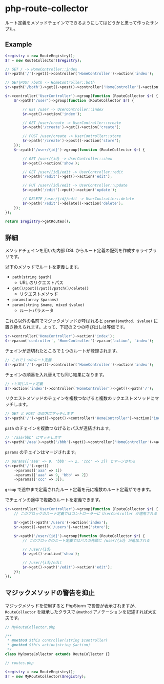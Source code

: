 # php-route-collector

ルート定義をメソッドチェインでできるようにしてはどうかと思って作ったサンプル。

## Example

```php
$registry = new RouteRegistry();
$r = new RouteCollector($registry);

// GET / -> HomeController::index
$r->path('/')->get()->controller('HomeController')->action('index');

// GET|POST /both -> HomeController::both
$r->path('/both')->get()->post()->controller('HomeController')->action('both');

$r->controller('UserController')->group(function (RouteCollector $r) {
    $r->path('/user')->group(function (RouteCollector $r) {

        // GET /user -> UserController::index
        $r->get()->action('index');

        // GET /user/create -> UserController::create
        $r->path('/create')->get()->action('create');

        // POST /user/create -> UserController::store
        $r->path('/create')->post()->action('store');
    });
    $r->path('/user/{id}')->group(function (RouteCollector $r) {

        // GET /user/{id} -> UserController::show
        $r->get()->action('show');

        // GET /user/{id}/edit -> UserController::edit
        $r->path('/edit')->get()->action('edit');

        // PUT /user/{id}/edit -> UserController::update
        $r->path('/edit')->put()->action('update');

        // DELETE /user/{id}/edit -> UserController::delete
        $r->path('/edit')->delete()->action('delete');
    });
});

return $registry->getRoutes();
```

## 詳細

メソッドチェインを用いた内部 DSL からルート定義の配列を作成するライブラリです。

以下のメソッドでルートを定義します。

- `path(string $path)`
    - URL のリクエストパス
- `get()/post()/put()/patch()/delete()`
    - リクエストメソッド
- `params(array $params)`
- `param(string $name, mixed $value)`
    - ルートパラメータ

これら以外の名前でマジックメソッドが呼ばれると `param($method, $value)` に置き換えられます。よって、下記の２つの呼び出しは等価です。

```php
$r->controller('HomeController')->action('index');
$r->param('controller', 'HomeController')->param('action', 'index');
```

チェインが途切れたところで１つのルートが登録されます。

```php
// これで１つのルート定義
$r->path('/')->get()->controller('HomeController')->action('index');
```

チェインの順番を入れ替えても同じ結果になります。

```php
// ↑と同じルート定義
$r->action('index')->controller('HomeController')->get()->path('/');
```

リクエストメソッドのチェインを複数つなげると複数のリクエストメソッドにマッチします。

```php
// GET と POST の両方にマッチします
$r->path('/')->get()->post()->controller('HomeController')->action('index');
```

`path` のチェインを複数つなげるとパスが連結されます。

```php
// '/aaa/bbb' にマッチします
$r->path('/aaa')->path('/bbb')->get()->controller('HomeController')->action('index');
```

`params` のチェインはマージされます。

```php
// params(['aaa' => 9, 'bbb' => 2, 'ccc' => 3]) とマージされる
$r->path('/')->get()
    ->params(['aaa' => 1])
    ->params(['aaa' => 9, 'bbb' => 2])
    ->params(['ccc' => 3]);
```

`group` で途中まで定義されたルート定義を元に複数のルート定義ができます。

でチェインの途中で複数のルートを定義できます。

```php
$r->controller('UserController')->group(function (RouteCollector $r) {
    // このブロックのルート定義ではコントローラーに UserController が適用される

    $r->get()->path('/users')->action('index');
    $r->post()->path('/users')->action('store');

    $r->path('/user/{id}')->group(function (RouteCollector $r) {
        // このブロックのルート定義ではパスの先頭に /user/{id} が追加される

        // /user/{id}
        $r->get()->action('show');

        // /user/{id}/edit
        $r->get()->path('/edit')->action('edit');
    });
});
```

## マジックメソッドの警告を抑止

マジックメソッドを使用すると PhpStorm で警告が表示されますが、`RouteCollector` を継承したクラスで `@method` アノテーションを記述すれば大丈夫です。

```php
// MyRouteCollector.php

/**
 * @method $this controller(string $controller)
 * @method $this action(string $action)
 */
class MyRouteCollector extends RouteCollector {}
```

```php
// routes.php

$registry = new RouteRegistry();
$r = new MyRouteCollector($registry);
```
